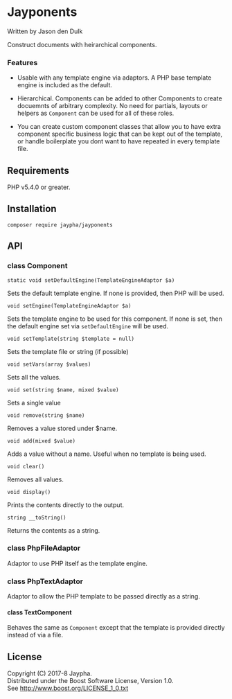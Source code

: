 # Jayponents

Written by Jason den Dulk

Construct documents with heirarchical components.

### Features

- Usable with any template engine via adaptors. A PHP base template engine is
included as the default.

- Hierarchical. Components can be added to other Components
to create docuemnts of arbitrary complexity. No need for partials, layouts or
helpers as `Component` can be used for all of these roles.

- You can create custom component classes that allow you to have extra
component specific business logic that can be kept out of the template, or
handle boilerplate you dont want to have repeated in every template file.


## Requirements

PHP v5.4.0 or greater.

## Installation

```
composer require jaypha/jayponents
```

## API

### class Component

`static void setDefaultEngine(TemplateEngineAdaptor $a)`

Sets the default template engine. If none is provided, then PHP will be used.

`void setEngine(TemplateEngineAdaptor $a)`

Sets the template engine to be used for this component. If none is set, then
the default engine set via `setDefaultEngine` will be used.

`void setTemplate(string $template = null)`

Sets the template file or string (if possible)

`void setVars(array $values)`

Sets all the values.

`void set(string $name, mixed $value)`

Sets a single value

`void remove(string $name)`

Removes a value stored under $name.

`void add(mixed $value)`

Adds a value without a name. Useful when no template is being used.

`void clear()`

Removes all values.

`void display()`

Prints the contents directly to the output.

`string __toString()`

Returns the contents as a string.

### class PhpFileAdaptor

Adaptor to use PHP itself as the template engine.

### class PhpTextAdaptor

Adaptor to allow the PHP template to be passed directly as a string.

#### class TextComponent

Behaves the same as `Component` except that the template is provided directly
instead of via a file.

## License

Copyright (C) 2017-8 Jaypha.  
Distributed under the Boost Software License, Version 1.0.  
See http://www.boost.org/LICENSE_1_0.txt

